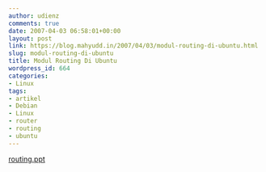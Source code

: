 ```yaml
---
author: udienz
comments: true
date: 2007-04-03 06:58:01+00:00
layout: post
link: https://blog.mahyudd.in/2007/04/03/modul-routing-di-ubuntu.html
slug: modul-routing-di-ubuntu
title: Modul Routing Di Ubuntu
wordpress_id: 664
categories:
- Linux
tags:
- artikel
- Debian
- Linux
- router
- routing
- ubuntu
---
```


[routing.ppt](http://udienz.files.wordpress.com/2007/04/routing.ppt)
